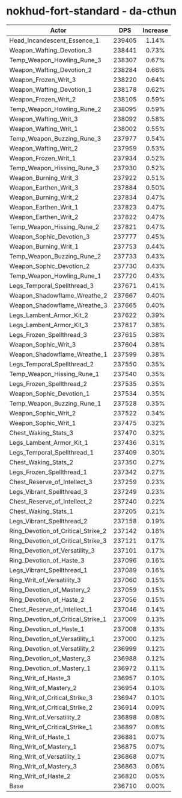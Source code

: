 # nokhud-fort-standard - da-cthun
| Actor | DPS | Increase |
|---|:---:|:---:|
|Head_Incandescent_Essence_1|239405|1.14%|
|Weapon_Wafting_Devotion_3|238441|0.73%|
|Temp_Weapon_Howling_Rune_3|238307|0.67%|
|Weapon_Wafting_Devotion_2|238284|0.66%|
|Weapon_Frozen_Writ_3|238220|0.64%|
|Weapon_Wafting_Devotion_1|238178|0.62%|
|Weapon_Frozen_Writ_2|238105|0.59%|
|Temp_Weapon_Howling_Rune_2|238095|0.59%|
|Weapon_Wafting_Writ_3|238092|0.58%|
|Weapon_Wafting_Writ_1|238002|0.55%|
|Temp_Weapon_Buzzing_Rune_3|237977|0.54%|
|Weapon_Wafting_Writ_2|237959|0.53%|
|Weapon_Frozen_Writ_1|237934|0.52%|
|Temp_Weapon_Hissing_Rune_3|237930|0.52%|
|Weapon_Burning_Writ_3|237922|0.51%|
|Weapon_Earthen_Writ_3|237884|0.50%|
|Weapon_Burning_Writ_2|237834|0.47%|
|Weapon_Earthen_Writ_1|237823|0.47%|
|Weapon_Earthen_Writ_2|237822|0.47%|
|Temp_Weapon_Hissing_Rune_2|237821|0.47%|
|Weapon_Sophic_Devotion_3|237777|0.45%|
|Weapon_Burning_Writ_1|237753|0.44%|
|Temp_Weapon_Buzzing_Rune_2|237733|0.43%|
|Weapon_Sophic_Devotion_2|237730|0.43%|
|Temp_Weapon_Howling_Rune_1|237720|0.43%|
|Legs_Temporal_Spellthread_3|237671|0.41%|
|Weapon_Shadowflame_Wreathe_2|237667|0.40%|
|Weapon_Shadowflame_Wreathe_3|237665|0.40%|
|Legs_Lambent_Armor_Kit_2|237622|0.39%|
|Legs_Lambent_Armor_Kit_3|237617|0.38%|
|Legs_Frozen_Spellthread_3|237615|0.38%|
|Weapon_Sophic_Writ_3|237604|0.38%|
|Weapon_Shadowflame_Wreathe_1|237599|0.38%|
|Legs_Temporal_Spellthread_2|237550|0.35%|
|Temp_Weapon_Hissing_Rune_1|237540|0.35%|
|Legs_Frozen_Spellthread_2|237535|0.35%|
|Weapon_Sophic_Devotion_1|237534|0.35%|
|Temp_Weapon_Buzzing_Rune_1|237528|0.35%|
|Weapon_Sophic_Writ_2|237522|0.34%|
|Weapon_Sophic_Writ_1|237475|0.32%|
|Chest_Waking_Stats_3|237470|0.32%|
|Legs_Lambent_Armor_Kit_1|237436|0.31%|
|Legs_Temporal_Spellthread_1|237409|0.30%|
|Chest_Waking_Stats_2|237350|0.27%|
|Legs_Frozen_Spellthread_1|237342|0.27%|
|Chest_Reserve_of_Intellect_3|237259|0.23%|
|Legs_Vibrant_Spellthread_3|237249|0.23%|
|Chest_Reserve_of_Intellect_2|237240|0.22%|
|Chest_Waking_Stats_1|237205|0.21%|
|Legs_Vibrant_Spellthread_2|237158|0.19%|
|Ring_Devotion_of_Critical_Strike_2|237142|0.18%|
|Ring_Devotion_of_Critical_Strike_3|237121|0.17%|
|Ring_Devotion_of_Versatility_3|237101|0.17%|
|Ring_Devotion_of_Haste_3|237096|0.16%|
|Legs_Vibrant_Spellthread_1|237089|0.16%|
|Ring_Writ_of_Versatility_3|237060|0.15%|
|Ring_Devotion_of_Mastery_2|237059|0.15%|
|Ring_Devotion_of_Haste_2|237056|0.15%|
|Chest_Reserve_of_Intellect_1|237046|0.14%|
|Ring_Devotion_of_Critical_Strike_1|237009|0.13%|
|Ring_Devotion_of_Haste_1|237008|0.13%|
|Ring_Devotion_of_Versatility_1|237000|0.12%|
|Ring_Devotion_of_Versatility_2|236999|0.12%|
|Ring_Devotion_of_Mastery_3|236988|0.12%|
|Ring_Devotion_of_Mastery_1|236972|0.11%|
|Ring_Writ_of_Haste_3|236957|0.10%|
|Ring_Writ_of_Mastery_2|236954|0.10%|
|Ring_Writ_of_Critical_Strike_3|236947|0.10%|
|Ring_Writ_of_Critical_Strike_2|236914|0.09%|
|Ring_Writ_of_Versatility_2|236898|0.08%|
|Ring_Writ_of_Critical_Strike_1|236897|0.08%|
|Ring_Writ_of_Haste_1|236881|0.07%|
|Ring_Writ_of_Mastery_1|236875|0.07%|
|Ring_Writ_of_Versatility_1|236868|0.07%|
|Ring_Writ_of_Mastery_3|236863|0.06%|
|Ring_Writ_of_Haste_2|236820|0.05%|
|Base|236710|0.00%|
